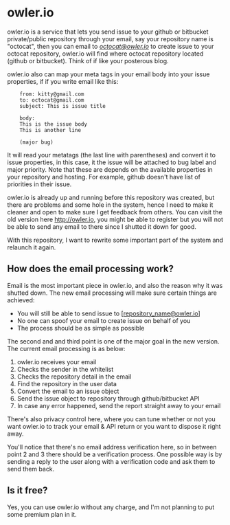 owler.io
===========================

owler.io is a service that lets you send issue to your github or
bitbucket private/public repository through your email, say your
repository name is "octocat", then you can email to *octocat@owler.io*
to create issue to your octocat repository, owler.io will find where
octocat repository located (github or bitbucket). Think of if like
your posterous blog.

owler.io also can map your meta tags in your email body into your issue
properties, if if you write email like this:

```
    from: kitty@gmail.com
    to: octocat@gmail.com
    subject: This is issue title

    body:
    This is the issue body
    This is another line

    (major bug)

```

It will read your metatags (the last line with parentheses) and convert
it to issue properties, in this case, it the issue will be attached to
bug label and major priority. Note that these are depends on the
available properties in your repository and hosting. For example, github
doesn't have list of priorities in their issue.

owler.io is already up and running before this repository was created,
but there are problems and some hole in the system, hence I need to make
it cleaner and open to make sure I get feedback from others. You can
visit the old version here http://owler.io, you might be able to
register but you will not be able to send any email to there since
I shutted it down for good.

With this repository, I want to rewrite some important part of the
system and relaunch it again.

How does the email processing work?
--------------------------
Email is the most important piece in owler.io, and also the reason why
it was shutted down. The new email processing will make sure certain
things are achieved:

* You will still be able to send issue to [repository_name@owler.io]
* No one can spoof your email to create issue on behalf of you
* The process should be as simple as possible

The second and and third point is one of the major goal in the new
version. The current email processing is as below:

1. owler.io receives your email
2. Checks the sender in the whitelist
3. Checks the repository detail in the email
4. Find the repository in the user data
4. Convert the email to an issue object
5. Send the issue object to repository through github/bitbucket API
6. In case any error happened, send the report straight away to your
   email

There's also privacy control here, where you can tune whether or not you
want owler.io to track your email & API return  or you want to dispose
it right away.

You'll notice that there's no email address verification here, so in
between point 2 and 3 there should be a verification process. One
possible way is by sending a reply to the user along with a verification
code and ask them to send them back.

Is it free?
--------------------------
Yes, you can use owler.io without any charge, and I'm not planning to
put some premium plan in it.

